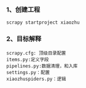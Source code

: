 ### 1、创建工程
    scrapy startproject xiaozhu

### 2、目标解释
    scrapy.cfg: 顶级目录配置
    items.py:定义字段
    pipelines.py:数据清理，和入库
    settings.py：配置
    xiaozhuspiders.py：逻辑